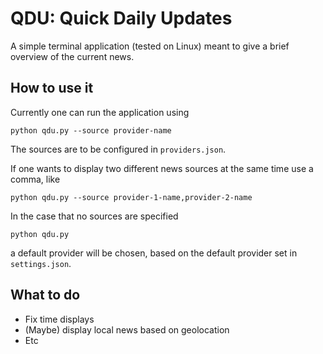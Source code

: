 # QDU: Quick Daily Updates

A simple terminal application (tested on Linux) meant to give a
brief overview of the current news.

## How to use it

Currently one can run the application using

```
python qdu.py --source provider-name
```

The sources are to be configured in `providers.json`.

If one wants to display two different news sources at the 
same time use a comma, like

```
python qdu.py --source provider-1-name,provider-2-name
```

In the case that no sources are specified

```
python qdu.py
```

a default provider will be chosen, based on the 
default provider set in `settings.json`.


## What to do

* Fix time displays
* (Maybe) display local news based on geolocation
* Etc